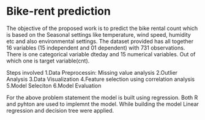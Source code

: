 # Bike-rent prediction
The objective of the proposed work is to predict the bike rental count which is based on the
Seasonal settings like temperature, wind speed, humidity etc and also environmental settings.
The dataset provided has all together 16 variables (15 independent and 01 dependent) with 731 observations.
There is one categorical variable dteday and 15 numerical variables. Out of which one is target variable(cnt).

Steps involved 
1.Data Preprocessin: Missing value analysis
2.Outlier Analysis
3.Data Visualization
4.Feature selection using correlation analysis
5.Model Seleciton
6.Model Evaluation

For the above problem statement the model is built using regression. Both R and pyhton are used to implemnt the model.
While building the model Linear regression and decision tree were applied.
